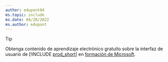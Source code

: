 ```yaml
---
author: edupont04
ms.topic: include
ms.date: 04/28/2022
ms.author: edupont
---
```

> [!TIP]
> Obtenga contenido de aprendizaje electrónico gratuito sobre la interfaz de usuario de [!INCLUDE [prod_short](prod_short.md)] en [formación de Microsoft](/training/dynamics365/business-central?WT.mc_id=dyn365bc_landingpage-docs).
